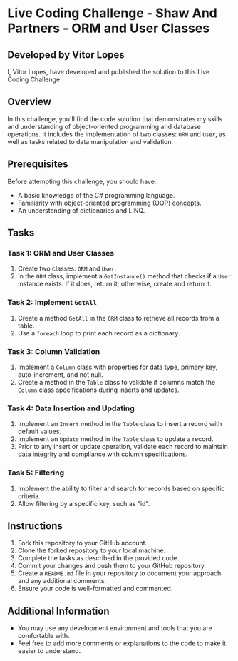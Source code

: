 # Live Coding Challenge - Shaw And Partners - ORM and User Classes

## Developed by Vitor Lopes

I, Vitor Lopes, have developed and published the solution to this Live Coding Challenge. 

## Overview

In this challenge, you'll find the code solution that demonstrates my skills and understanding of object-oriented programming and database operations. It includes the implementation of two classes: `ORM` and `User`, as well as tasks related to data manipulation and validation.

## Prerequisites

Before attempting this challenge, you should have:

- A basic knowledge of the C# programming language.
- Familiarity with object-oriented programming (OOP) concepts.
- An understanding of dictionaries and LINQ.

## Tasks

### Task 1: ORM and User Classes

1. Create two classes: `ORM` and `User`.
2. In the `ORM` class, implement a `GetInstance()` method that checks if a `User` instance exists. If it does, return it; otherwise, create and return it.

### Task 2: Implement `GetAll`

1. Create a method `GetAll` in the `ORM` class to retrieve all records from a table.
2. Use a `foreach` loop to print each record as a dictionary.

### Task 3: Column Validation

1. Implement a `Column` class with properties for data type, primary key, auto-increment, and not null.
2. Create a method in the `Table` class to validate if columns match the `Column` class specifications during inserts and updates.

### Task 4: Data Insertion and Updating

1. Implement an `Insert` method in the `Table` class to insert a record with default values.
2. Implement an `Update` method in the `Table` class to update a record.
3. Prior to any insert or update operation, validate each record to maintain data integrity and compliance with column specifications.


### Task 5: Filtering

1. Implement the ability to filter and search for records based on specific criteria.
2. Allow filtering by a specific key, such as "id".

## Instructions

1. Fork this repository to your GitHub account.
2. Clone the forked repository to your local machine.
3. Complete the tasks as described in the provided code.
4. Commit your changes and push them to your GitHub repository.
5. Create a `README.md` file in your repository to document your approach and any additional comments.
6. Ensure your code is well-formatted and commented.

## Additional Information

- You may use any development environment and tools that you are comfortable with.
- Feel free to add more comments or explanations to the code to make it easier to understand.

